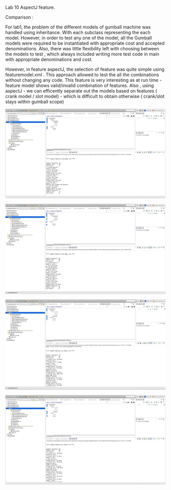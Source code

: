 Lab 10 AspectJ feature.

 Comparison :

 For lab1, the problem of the different models of gumball machine was handled using inheritance. With each subclass representing the each model. However, in order to test any one of the model, all the Gumball models were required to be instantiated with appropriate cost and accepted denominations. Also, there was little flexibility left with choosing between the models to test , which always included writing more test code in main with appropriate denominations and cost.

 However, in feature aspectJ, the selection of feature was quite simple using featuremodel.xml . This approach allowed to test the all the combinations without changing any code. This feature is very interesting as at run time - feature model shows valid/invalid combination of features. Also , using aspectJ - we can efficently separate out the models based on features ( crank model / slot model) - which is difficult to obtain otherwise ( crank/slot stays within gumball scope)


![Alt text](https://github.com/priyakhadke15/cmpe202/blob/master/lab10/output/GumballV2_CrankMachine%2025%20Cents.JPG?raw=true "Optional Title")

![Alt text](https://github.com/priyakhadke15/cmpe202/blob/master/lab10/output/GumballV2_CrankMachine%2050%20Cents.JPG?raw=true "Optional Title")

![Alt text](https://github.com/priyakhadke15/cmpe202/blob/master/lab10/output/GumballV2_SlotMachine%2025%20Cents.JPG?raw=true "Optional Title")

![Alt text](https://github.com/priyakhadke15/cmpe202/blob/master/lab10/output/GumballV2_SlotMachine%2050%20Cents.JPG?raw=true "Optional Title")

